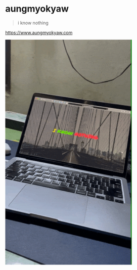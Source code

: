 # aungmyokyaw

> i know nothing

https://www.aungmyokyaw.com

<img src="./screenshot/screenshot.gif" alt="aungmyokyaw.com" align="left" width="400">
